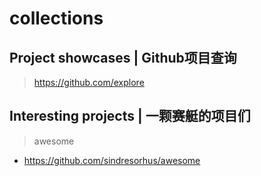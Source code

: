 # collections
## Project showcases | Github项目查询
> https://github.com/explore

## Interesting projects | 一颗赛艇的项目们
> awesome
- https://github.com/sindresorhus/awesome
